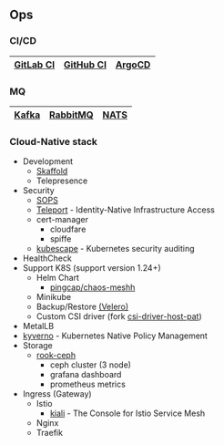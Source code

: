 ## Ops

### CI/CD

| [GitLab CI](./ops/gitlab/README.md) | [GitHub CI](./.github/DOCS.md) | [ArgoCD](./ops/argocd/README.md) |
|-------------------------------------|--------------------------------|----------------------------------|


### MQ

| [Kafka](https://kafka.apache.org/) | [RabbitMQ](https://www.rabbitmq.com/) | [NATS](https://nats.io/) |
|------------------------------------|---------------------------------------|--------------------------|

### Cloud-Native stack

+ Development
  + [Skaffold](https://skaffold.dev/)
  + Telepresence
+ Security
  + [SOPS](https://github.com/mozilla/sops)
  + [Teleport](https://goteleport.com/) - Identity-Native Infrastructure Access
  + cert-manager
    + cloudfare
    + spiffe
  + [kubescape](https://github.com/kubescape/kubescape) - Kubernetes security auditing
+ HealthCheck
+ Support K8S (support version 1.24+)
  + Helm Chart
    + [pingcap/chaos-meshh](https://github.com/pingcap/chaos-mesh)
  + Minikube
  + Backup/Restore [(Velero)](https://velero.io/)
  + Custom CSI driver (fork [csi-driver-host-pat](https://github.com/kubernetes-csi/csi-driver-host-path))
+ MetalLB
+ [kyverno](https://kyverno.io/) - Kubernetes Native Policy Management
+ Storage
  + [rook-ceph](https://rook.io/)
    + ceph cluster (3 node)
    + grafana dashboard
    + prometheus metrics
+ Ingress (Gateway)
  + Istio
    + [kiali](https://kiali.io/) - The Console for Istio Service Mesh
  + Nginx
  + Traefik
